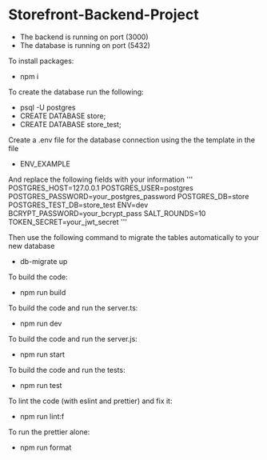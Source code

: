 # Storefront-Backend-Project

- The backend is running on port (3000)
- The database is running on port (5432)

To install packages:
- npm i

To create the database run the following:
- psql -U postgres
- CREATE DATABASE store;
- CREATE DATABASE store_test;

Create a .env file for the database connection using the the template in the file
- ENV_EXAMPLE

And replace the following fields with your information
'''
POSTGRES_HOST=127.0.0.1
POSTGRES_USER=postgres
POSTGRES_PASSWORD=your_postgres_password
POSTGRES_DB=store
POSTGRES_TEST_DB=store_test
ENV=dev
BCRYPT_PASSWORD=your_bcrypt_pass
SALT_ROUNDS=10
TOKEN_SECRET=your_jwt_secret
'''

Then use the following command to migrate the tables automatically to your new database
- db-migrate up

To build the code:
- npm run build

To build the code and run the server.ts:
- npm run dev

To build the code and run the server.js:
- npm run start

To build the code and run the tests:
- npm run test

To lint the code (with eslint and prettier) and fix it:
- npm run lint:f

To run the prettier alone:
- npm run format
